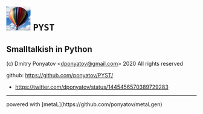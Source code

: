 #  ![logo](doc/logo.png) `PYST`
## Smalltalkish in Python

(c) Dmitry Ponyatov <<dponyatov@gmail.com>> 2020 All rights reserved

github: https://github.com/ponyatov/PYST/


* https://twitter.com/dponyatov/status/1445456570389729283

<hr>
powered with [metaL](https://github.com/ponyatov/metaLgen)
